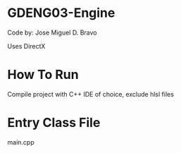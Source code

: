# GDENG03-Engine
Code by: Jose Miguel D. Bravo

Uses DirectX

# How To Run
Compile project with C++ IDE of choice, exclude hlsl files

# Entry Class File
main.cpp
